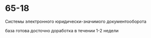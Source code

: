 # 65-18
Системы электронного юридически-значимого документооборота


база готова досточно доработка в течении 1-2 недели
